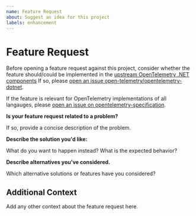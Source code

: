 ```yaml
---
name: Feature Request
about: Suggest an idea for this project
labels: enhancement
---
```


# Feature Request

Before opening a feature request against this project, consider whether the feature
should/could be implemented in the [upstream OpenTelemetry .NET components](https://github.com/open-telemetry/opentelemetry-dotnet)
If so, please [open an issue open-telemetry/opentelemetry-dotnet](https://github.com/open-telemetry/opentelemetry-dotnet/issues/new).

If the feature is relevant for OpenTelemetry implementations of all langauges,
please [open an issue on
opentelemetry-specification](https://github.com/open-telemetry/opentelemetry-specification/issues/new).

**Is your feature request related to a problem?**

If so, provide a concise description of the problem.

**Describe the solution you'd like:**

What do you want to happen instead? What is the expected behavior?

**Describe alternatives you've considered.**

Which alternative solutions or features have you considered?

## Additional Context

Add any other context about the feature request here.
